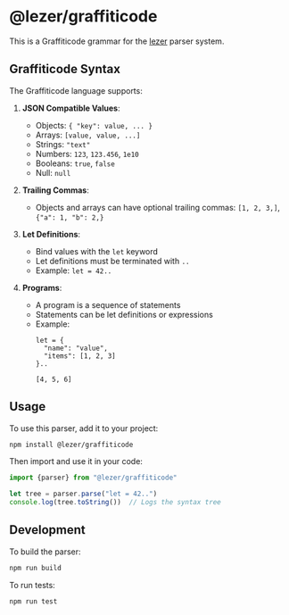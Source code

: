 # @lezer/graffiticode

This is a Graffiticode grammar for the [lezer](https://lezer.codemirror.net/) parser system.

## Graffiticode Syntax

The Graffiticode language supports:

1. **JSON Compatible Values**:
   - Objects: `{ "key": value, ... }`
   - Arrays: `[value, value, ...]`
   - Strings: `"text"`
   - Numbers: `123`, `123.456`, `1e10`
   - Booleans: `true`, `false`
   - Null: `null`

2. **Trailing Commas**:
   - Objects and arrays can have optional trailing commas: `[1, 2, 3,]`, `{"a": 1, "b": 2,}`

3. **Let Definitions**:
   - Bind values with the `let` keyword
   - Let definitions must be terminated with `..`
   - Example: `let = 42..`

4. **Programs**:
   - A program is a sequence of statements
   - Statements can be let definitions or expressions
   - Example:
     ```
     let = {
       "name": "value",
       "items": [1, 2, 3]
     }..
     
     [4, 5, 6]
     ```

## Usage

To use this parser, add it to your project:

```bash
npm install @lezer/graffiticode
```

Then import and use it in your code:

```javascript
import {parser} from "@lezer/graffiticode"

let tree = parser.parse("let = 42..")
console.log(tree.toString())  // Logs the syntax tree
```

## Development

To build the parser:

```bash
npm run build
```

To run tests:

```bash
npm run test
```